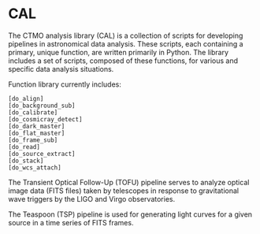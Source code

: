 # CAL

The CTMO analysis library (CAL) is a collection of scripts for developing pipelines in astronomical data analysis. These scripts, each containing a primary, unique function, are written primarily in Python. The library includes a set of scripts, composed of these functions, for various and specific data analysis situations.

Function library currently includes:

	[do_align]
	[do_background_sub]
	[do_calibrate]
	[do_cosmicray_detect]
	[do_dark_master]
	[do_flat_master]
	[do_frame_sub]
	[do_read]
	[do_source_extract]
	[do_stack]
	[do_wcs_attach]

The Transient Optical Follow-Up (TOFU) pipeline serves to analyze optical image data (FITS files) taken by telescopes in response to gravitational wave triggers by the LIGO and Virgo observatories.

The Teaspoon (TSP) pipeline is used for generating light curves for a given source in a time series of FITS frames.